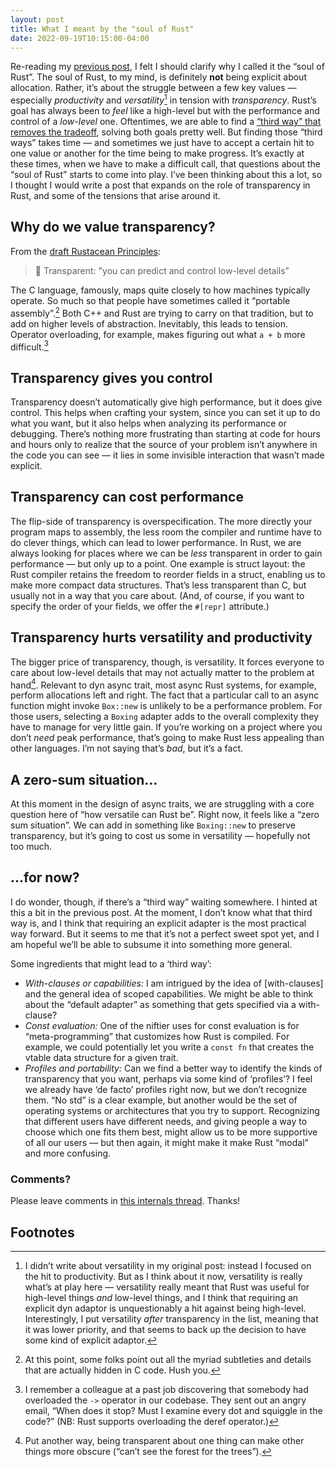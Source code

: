 ```yaml
---
layout: post
title: What I meant by the "soul of Rust"
date: 2022-09-19T10:15:00-04:00
---
```


Re-reading my [previous post][pp], I felt I should clarify why I called it the “soul of Rust”. The soul of Rust, to my mind, is definitely **not** being explicit about allocation. Rather, it’s about the struggle between a few key values — especially *productivity* and *versatility*[^v] in tension with *transparency*. Rust’s goal has always been to *feel* like a high-level but with the performance and control of a *low-level* one. Oftentimes, we are able to find a [“third way” that removes the tradeoff][AiC], solving both goals pretty well. But finding those “third ways” takes time — and sometimes we just have to accept a certain hit to one value or another for the time being to make progress. It’s exactly at these times, when we have to make a difficult call, that questions about the “soul of Rust” starts to come into play. I’ve been thinking about this a lot, so I thought I would write a post that expands on the role of transparency in Rust, and some of the tensions that arise around it.

[pp]: https://smallcultfollowing.com/babysteps/blog/2022/09/18/dyn-async-traits-part-8-the-soul-of-rust/
[AiC]: https://smallcultfollowing.com/babysteps/blog/2019/04/19/aic-adventures-in-consensus/

[^v]: I didn’t write about versatility in my original post: instead I focused on the hit to productivity. But as I think about it now, versatility is really what’s at play here — versatility really meant that Rust was useful for high-level things *and* low-level things, and I think that requiring an explicit dyn adaptor is unquestionably a hit against being high-level. Interestingly, I put versatility *after* transparency in the list, meaning that it was lower priority, and that seems to back up the decision to have some kind of explicit adaptor.

## Why do we value transparency?

From the [draft Rustacean Principles](https://rustacean-principles.netlify.app/how_rust_empowers/transparent.html):

> 🔧 Transparent: "you can predict and control low-level details"

The C language, famously, maps quite closely to how machines typically operate. So much so that people have sometimes called it “portable assembly”.[^details] Both C++ and Rust are trying to carry on that tradition, but to add on higher levels of abstraction. Inevitably, this leads to tension. Operator overloading, for example, makes figuring out what `a + b` more difficult.[^overload]

[^details]: At this point, some folks point out all the myriad subtleties and details that are actually hidden in C code. Hush you.

[^overload]: I remember a colleague at a past job discovering that somebody had overloaded the `->` operator in our codebase. They sent out an angry email, “When does it stop? Must I examine every dot and squiggle in the code?” (NB: Rust supports overloading the deref operator.)

## Transparency gives you control

Transparency doesn’t automatically give high performance, but it does give control. This helps when crafting your system, since you can set it up to do what you want, but it also helps when analyzing its performance or debugging. There’s nothing more frustrating than starting at code for hours and hours only to realize that the source of your problem isn’t anywhere in the code you can see — it lies in some invisible interaction that wasn’t made explicit.

## Transparency can cost performance

The flip-side of transparency is overspecification. The more directly your program maps to assembly, the less room the compiler and runtime have to do clever things, which can lead to lower performance. In Rust, we are always looking for places where we can be *less* transparent in order to gain performance — but only up to a point. One example is struct layout: the Rust compiler retains the freedom to reorder fields in a struct, enabling us to make more compact data structures. That’s less transparent than C, but usually not in a way that you care about. (And, of course, if you want to specify the order of your fields, we offer the `#[repr]` attribute.)

## Transparency hurts versatility and productivity

The bigger price of transparency, though, is versatility. It forces everyone to care about low-level details that may not actually matter to the problem at hand[^forest-for-trees]. Relevant to dyn async trait, most async Rust systems, for example, perform allocations left and right. The fact that a particular call to an async function might invoke `Box::new` is unlikely to be a performance problem. For those users, selecting a `Boxing` adapter adds to the overall complexity they have to manage for very little gain. If you’re working on a project where you don’t *need* peak performance, that’s going to make Rust less appealing than other languages. I’m not saying that’s *bad*, but it’s a fact.

[^forest-for-trees]: Put another way, being transparent about one thing can make other things more obscure (“can’t see the forest for the trees”).

## A zero-sum situation…

At this moment in the design of async traits, we are struggling with a core question here of “how versatile can Rust be”. Right now, it feels like a “zero sum situation”. We can add in something like `Boxing::new` to preserve transparency, but it’s going to cost us some in versatility — hopefully not too much.

## …for now?

I do wonder, though, if there’s a “third way” waiting somewhere. I hinted at this a bit in the previous post. At the moment, I don’t know what that third way is, and I think that requiring an explicit adapter is the most practical way forward. But it seems to me that it’s not a perfect sweet spot yet, and I am hopeful we’ll be able to subsume it into something more general.

Some ingredients that might lead to a ‘third way’:

* *With-clauses or capabilities:* I am intrigued by the idea of [with-clauses] and the general idea of scoped capabilities. We might be able to think about the “default adapter” as something that gets specified via a with-clause?
* *Const evaluation:* One of the niftier uses for const evaluation is for “meta-programming” that customizes how Rust is compiled. For example, we could potentially let you write a `const fn` that creates the vtable data structure for a given trait.
* *Profiles and portability:* Can we find a better way to identify the kinds of transparency that you want, perhaps via some kind of ‘profiles’? I feel we already have ‘de facto’ profiles right now, but we don’t recognize them. “No std” is a clear example, but another would be the set of operating systems or architectures that you try to support. Recognizing that different users have different needs, and giving people a way to choose which one fits them best, might allow us to be more supportive of all our users — but then again, it might make it make Rust “modal” and more confusing.

[with clauses]: https://tmandry.gitlab.io/blog/posts/2021-12-21-context-capabilities/

### Comments?

Please leave comments in [this internals thread](https://internals.rust-lang.org/t/blog-series-dyn-async-in-traits-continues/17403). Thanks!

## Footnotes
